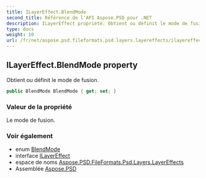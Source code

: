 ```yaml
---
title: ILayerEffect.BlendMode
second_title: Référence de l'API Aspose.PSD pour .NET
description: ILayerEffect propriété. Obtient ou définit le mode de fusion.
type: docs
weight: 10
url: /fr/net/aspose.psd.fileformats.psd.layers.layereffects/ilayereffect/blendmode/
---
```

## ILayerEffect.BlendMode property

Obtient ou définit le mode de fusion.

```csharp
public BlendMode BlendMode { get; set; }
```

### Valeur de la propriété

Le mode de fusion.

### Voir également

* enum [BlendMode](../../../aspose.psd.fileformats.core.blending/blendmode/)
* interface [ILayerEffect](../)
* espace de noms [Aspose.PSD.FileFormats.Psd.Layers.LayerEffects](../../ilayereffect/)
* Assemblée [Aspose.PSD](../../../)


